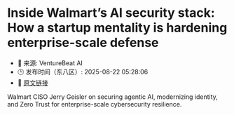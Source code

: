 # Inside Walmart’s AI security stack: How a startup mentality is hardening enterprise-scale defense
- 📅 来源: VentureBeat AI
- 🕒 发布时间（东八区）: 2025-08-22 05:28:06
- 🔗 [原文链接](https://venturebeat.com/security/exclusive-walmarts-ciso-is-rebuilding-identity-security-for-ai-age/)

Walmart CISO Jerry Geisler on securing agentic AI, modernizing identity, and Zero Trust for enterprise-scale cybersecurity resilience.